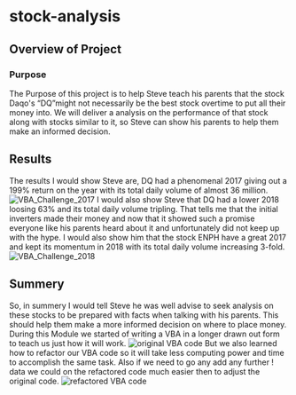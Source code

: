 # stock-analysis

## Overview of Project

### Purpose
The Purpose of this project is to help Steve teach his parents that the stock Daqo's “DQ”might not necessarily be the best stock overtime to put all their money into.
We will deliver a analysis on the performance of that stock along with stocks similar to it, so Steve can show his parents to help them make an informed decision.

## Results
The results I would show Steve are, DQ had a phenomenal 2017 giving out a 199% return on the year with its total daily volume of almost 36 million. 
![VBA_Challenge_2017](https://user-images.githubusercontent.com/100821974/160248652-7ed4e14f-6315-468f-b265-03a74efdfc31.png)
I would also show Steve that DQ had a lower 2018 loosing 63% and its total daily volume tripling. That tells me that the initial inverters made their money and now 
that it showed such a promise everyone like his parents heard about it and unfortunately did not keep up with the hype. I would also show him that the stock ENPH have 
a great 2017 and kept its momentum in 2018 with its total daily volume increasing 3-fold.
![VBA_Challenge_2018](https://user-images.githubusercontent.com/100821974/160248758-51ee19ba-c6d6-48e1-89eb-b424f8a8561d.png)




## Summery
So, in summery I would tell Steve he was well advise to seek analysis on these stocks to be prepared with facts when talking with his parents. This should help them make a more informed decision on where to place money.
During this Module we started of writing a VBA in a longer drawn out form to teach us just how it will work.
![original VBA code](https://user-images.githubusercontent.com/100821974/160249804-93ff798a-65b5-4aa3-813a-4eb9040e68a8.png)
But we also learned how to refactor our VBA code so it will take less computing power and time to accomplish the same task. Also if we need to go any add any further !
data we could on the refactored code much easier then to adjust the original code.
![refactored VBA code](https://user-images.githubusercontent.com/100821974/160249890-d9923448-6110-41f4-b796-c272331a3c2d.png)

